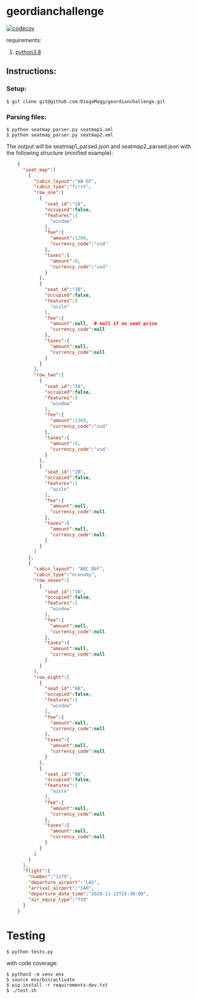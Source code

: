 # geordianchallenge

[![codecov](https://codecov.io/gh/DiegoMagg/geordianchallenge/branch/main/graph/badge.svg?token=8PVYAMJNJH)](https://codecov.io/gh/DiegoMagg/geordianchallenge)

requirements:

1. [python3.8](http://https://www.python.org/ "1. python3.8")

## Instructions:

### Setup:

    $ git clone git@github.com:DiegoMagg/geordianchallenge.git


### Parsing files:

    $ python seatmap_parser.py seatmap1.xml
    $ python seatmap_parser.py seatmap2.xml

The output will be seatmap1_parsed.json and seatmap2_parsed.json
with the following structure (minified example):
```json
    {
      "seat_map":[
        {
          "cabin_layout":"AB EF",
          "cabin_type":"first",
          "row_one":[
            {
              "seat_id":"1A",
              "occupied":false,
              "features":[
                "window"
              ],
              "fee":{
                "amount":1200,
                "currency_code":"usd"
              },
              "taxes":{
                "amount":0,
                "currency_code":"usd"
              }
            },
            {
              "seat_id":"1B",
              "occupied":false,
              "features":[
                "aisle"
              ],
              "fee":{
                "amount":null,  # null if no seat price
                "currency_code":null
              },
              "taxes":{
                "amount":null,
                "currency_code":null
              }
            }
          ],
          "row_two":[
            {
              "seat_id":"2A",
              "occupied":false,
              "features":[
                "window"
              ],
              "fee":{
                "amount":1300,
                "currency_code":"usd"
              },
              "taxes":{
                "amount":0,
                "currency_code":"usd"
              }
            },
            {
              "seat_id":"2B",
              "occupied":false,
              "features":[
                "aisle"
              ],
              "fee":{
                "amount":null,
                "currency_code":null
              },
              "taxes":{
                "amount":null,
                "currency_code":null
              }
            }
          ]
        },
        {
          "cabin_layout": "ABC DEF",
          "cabin_type":"economy",
          "row_seven":[
            {
              "seat_id":"7A",
              "occupied":false,
              "features":[
                "window"
              ],
              "fee":{
                "amount":null,
                "currency_code":null
              },
              "taxes":{
                "amount":null,
                "currency_code":null
              }
            }
          ],
          "row_eight":[
            {
              "seat_id":"8A",
              "occupied":false,
              "features":[
                "window"
              ],
              "fee":{
                "amount":null,
                "currency_code":null
              },
              "taxes":{
                "amount":null,
                "currency_code":null
              }
            },
            {
              "seat_id":"8B",
              "occupied":false,
              "features":[
                "aisle"
              ],
              "fee":{
                "amount":null,
                "currency_code":null
              },
              "taxes":{
                "amount":null,
                "currency_code":null
              }
            }
          ]
        }
      ],
      "flight":{
        "number":"1179",
        "departure_airport":"LAS",
        "arrival_airport":"IAH",
        "departure_date_time":"2020-11-22T15:30:00",
        "air_equip_type":"739"
      }
    }
```

# Testing

    $ python tests.py

with code coverage:

    $ python3 -m venv env
    $ source env/bin/activate
    $ pip install -r requirements-dev.txt
    $ ./test.sh
